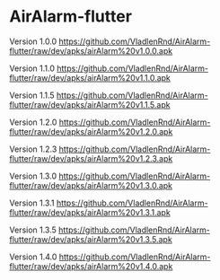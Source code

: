 # AirAlarm-flutter

Version 1.0.0 https://github.com/VladlenRnd/AirAlarm-flutter/raw/dev/apks/airAlarm%20v1.0.0.apk

Version 1.1.0 https://github.com/VladlenRnd/AirAlarm-flutter/raw/dev/apks/airAlarm%20v1.1.0.apk

Version 1.1.5 https://github.com/VladlenRnd/AirAlarm-flutter/raw/dev/apks/airAlarm%20v1.1.5.apk

Version 1.2.0 https://github.com/VladlenRnd/AirAlarm-flutter/raw/dev/apks/airAlarm%20v1.2.0.apk

Version 1.2.3 https://github.com/VladlenRnd/AirAlarm-flutter/raw/dev/apks/airAlarm%20v1.2.3.apk

Version 1.3.0 https://github.com/VladlenRnd/AirAlarm-flutter/raw/dev/apks/airAlarm%20v1.3.0.apk

Version 1.3.1 https://github.com/VladlenRnd/AirAlarm-flutter/raw/dev/apks/airAlarm%20v1.3.1.apk

Version 1.3.5 https://github.com/VladlenRnd/AirAlarm-flutter/raw/dev/apks/airAlarm%20v1.3.5.apk

Version 1.4.0 https://github.com/VladlenRnd/AirAlarm-flutter/raw/dev/apks/airAlarm%20v1.4.0.apk
